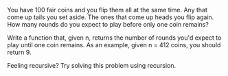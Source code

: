 You have 100 fair coins and you flip them all at the same time. Any that come up tails you set aside. The ones that come up heads you flip again. How many rounds do you expect to play before only one coin remains?

Write a function that, given n, returns the number of rounds you'd expect to play until one coin remains. As an example, given n = 412 coins, you should return 9.

Feeling recursive? Try solving this problem using recursion.
